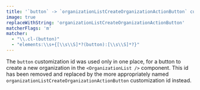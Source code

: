 ```yaml
---
title: '`button` -> `organizationListCreateOrganizationActionButton` customization id'
image: true
replaceWithString: 'organizationListCreateOrganizationActionButton'
matcherFlags: 'm'
matcher:
  - "\\.cl-(button)"
  - "elements:\\s+{[\\s\\S]*?(button):[\\s\\S]*?}"
---
```


The `button` customization id was used only in one place, for a button to create a new organization in the `<OrganizationList />` component. This id has been removed and replaced by the more appropriately named `organizationListCreateOrganizationActionButton` customization id instead.
